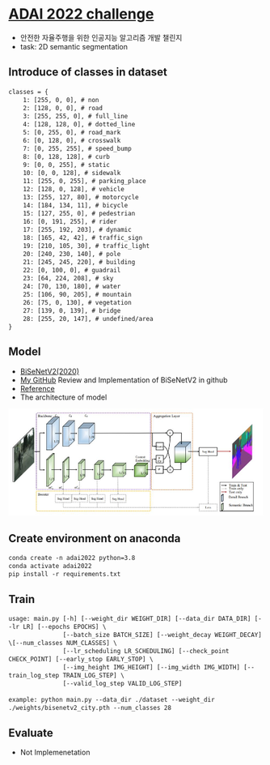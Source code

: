 # [ADAI 2022 challenge](https://adai2022.com/)
- 안전한 자율주행을 위한 인공지능 알고리즘 개발 챌린지  
- task: 2D semantic segmentation   

## Introduce of classes in dataset  
```
classes = {
    1: [255, 0, 0], # non
    2: [128, 0, 0], # road
    3: [255, 255, 0], # full_line
    4: [128, 128, 0], # dotted_line
    5: [0, 255, 0], # road_mark
    6: [0, 128, 0], # crosswalk
    7: [0, 255, 255], # speed_bump
    8: [0, 128, 128], # curb
    9: [0, 0, 255], # static
    10: [0, 0, 128], # sidewalk
    11: [255, 0, 255], # parking_place
    12: [128, 0, 128], # vehicle
    13: [255, 127, 80], # motorcycle
    14: [184, 134, 11], # bicycle
    15: [127, 255, 0], # pedestrian
    16: [0, 191, 255], # rider
    17: [255, 192, 203], # dynamic
    18: [165, 42, 42], # traffic_sign
    19: [210, 105, 30], # traffic_light
    20: [240, 230, 140], # pole
    21: [245, 245, 220], # building
    22: [0, 100, 0], # guadrail
    23: [64, 224, 208], # sky
    24: [70, 130, 180], # water
    25: [106, 90, 205], # mountain
    26: [75, 0, 130], # vegetation
    27: [139, 0, 139], # bridge
    28: [255, 20, 147], # undefined/area
}
```  

## Model  
- [BiSeNetV2(2020)](https://arxiv.org/abs/2004.02147)  
- [My GitHub](https://github.com/Sangh0/Segmentation/tree/main/BiSeNetV2) Review and Implementation of BiSeNetV2 in github   
- [Reference](https://github.com/CoinCheung/BiSeNet)  
- The architecture of model  
<img src = "https://github.com/Sangh0/Segmentation/blob/main/BiSeNetV2/figure/figure3.JPG?raw=true">  

## Create environment on anaconda  
```
conda create -n adai2022 python=3.8
conda activate adai2022
pip install -r requirements.txt
```

## Train
```
usage: main.py [-h] [--weight_dir WEIGHT_DIR] [--data_dir DATA_DIR] [--lr LR] [--epochs EPOCHS] \
               [--batch_size BATCH_SIZE] [--weight_decay WEIGHT_DECAY] \[--num_classes NUM_CLASSES] \
               [--lr_scheduling LR_SCHEDULING] [--check_point CHECK_POINT] [--early_stop EARLY_STOP] \
               [--img_height IMG_HEIGHT] [--img_width IMG_WIDTH] [--train_log_step TRAIN_LOG_STEP] \
               [--valid_log_step VALID_LOG_STEP]

example: python main.py --data_dir ./dataset --weight_dir ./weights/bisenetv2_city.pth --num_classes 28
```

## Evaluate  
- Not Implemenetation